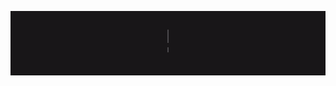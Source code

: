 ![Hey there, I'm Tom. I'm a software developer. Check out my work](https://github.com/Tom2rec/Tom2rec/blob/main/readme.gif)
